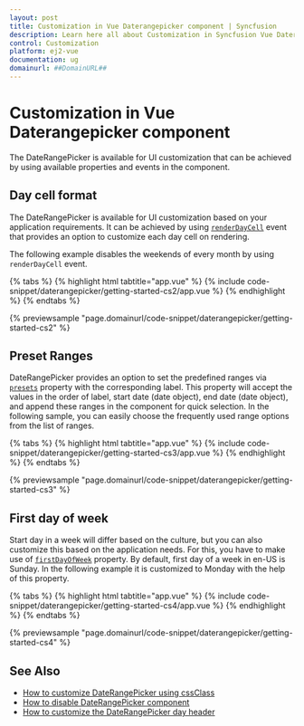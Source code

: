 ```yaml
---
layout: post
title: Customization in Vue Daterangepicker component | Syncfusion
description: Learn here all about Customization in Syncfusion Vue Daterangepicker component of Syncfusion Essential JS 2 and more.
control: Customization 
platform: ej2-vue
documentation: ug
domainurl: ##DomainURL##
---
```


# Customization in Vue Daterangepicker component

The DateRangePicker is available for UI customization that can be achieved by using available properties and events in the component.

## Day cell format

The DateRangePicker is available for UI customization based on your application requirements. It can be achieved by using [`renderDayCell`](https://ej2.syncfusion.com/vue/documentation/api/daterangepicker/renderDayCellEventArgs#renderdaycelleventargs) event that provides an option to customize each day cell on rendering.

The following example disables the weekends of every month by using `renderDayCell` event.

{% tabs %}
{% highlight html tabtitle="app.vue" %}
{% include code-snippet/daterangepicker/getting-started-cs2/app.vue %}
{% endhighlight %}
{% endtabs %}
        
{% previewsample "page.domainurl/code-snippet/daterangepicker/getting-started-cs2" %}

## Preset Ranges

DateRangePicker provides an option to set the predefined ranges via [`presets`](https://ej2.syncfusion.com/vue/documentation/api/daterangepicker#presets) property with the corresponding label. This property will accept the values in the order of label, start date (date object), end date (date object), and append these ranges in the component for quick selection. In the following sample, you can easily choose the frequently used range options from the list of ranges.

{% tabs %}
{% highlight html tabtitle="app.vue" %}
{% include code-snippet/daterangepicker/getting-started-cs3/app.vue %}
{% endhighlight %}
{% endtabs %}
        
{% previewsample "page.domainurl/code-snippet/daterangepicker/getting-started-cs3" %}

## First day of week

Start day in a week will differ based on the culture, but you can also customize this based on the application needs. For this, you have to make use of [`firstDayOfWeek`](https://ej2.syncfusion.com/vue/documentation/api/daterangepicker#firstdayofweek) property. By default, first day of a week in en-US is Sunday. In the following example it is customized to Monday with the help of this property.

{% tabs %}
{% highlight html tabtitle="app.vue" %}
{% include code-snippet/daterangepicker/getting-started-cs4/app.vue %}
{% endhighlight %}
{% endtabs %}
        
{% previewsample "page.domainurl/code-snippet/daterangepicker/getting-started-cs4" %}

## See Also

* [How to customize DateRangePicker using cssClass](./how-to/customization-using-cssclass)
* [How to disable DateRangePicker component](./how-to/disable-the-daterangepicker-component)
* [How to customize the DateRangePicker day header](./how-to/customize-the-daterangepicker-day-header)